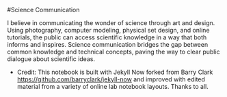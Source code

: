 #Science Communication

I believe in communicating the wonder of science through art and design. Using photography, computer modeling, physical set design, and online tutorials, the public can access scientific knowledge in a way that both informs and inspires. Science communication bridges the gap between common knowledge and technical concepts, paving the way to clear public dialogue about scientific ideas.

* Credit: This notebook is built with Jekyll Now forked from Barry Clark https://github.com/barryclark/jekyll-now and improved with edited material from a variety of online lab notebook layouts. Thanks to all.
